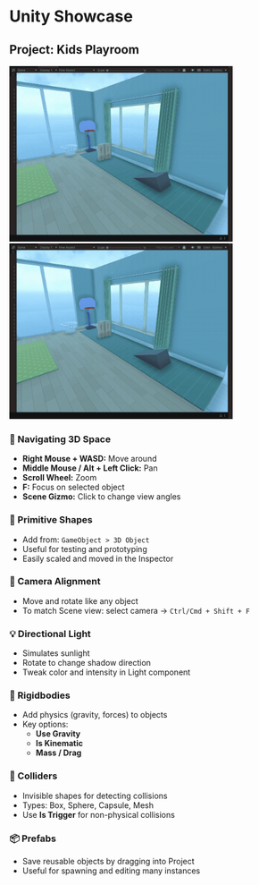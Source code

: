 # Unity Showcase

## Project: Kids Playroom
<img src="./ball-tower.gif" width="400" height="auto"/>


<img src="./ball-tower.gif" width="400" height="auto"/>

### 🧭 Navigating 3D Space

- **Right Mouse + WASD:** Move around
- **Middle Mouse / Alt + Left Click:** Pan
- **Scroll Wheel:** Zoom
- **F:** Focus on selected object
- **Scene Gizmo:** Click to change view angles

### 🧱 Primitive Shapes

- Add from: `GameObject > 3D Object`
- Useful for testing and prototyping
- Easily scaled and moved in the Inspector

### 🎥 Camera Alignment

- Move and rotate like any object
- To match Scene view: select camera → `Ctrl/Cmd + Shift + F`

### 💡 Directional Light

- Simulates sunlight
- Rotate to change shadow direction
- Tweak color and intensity in Light component

### 🧲 Rigidbodies

- Add physics (gravity, forces) to objects
- Key options:
  - **Use Gravity**
  - **Is Kinematic**
  - **Mass / Drag**

### 🧱 Colliders

- Invisible shapes for detecting collisions
- Types: Box, Sphere, Capsule, Mesh
- Use **Is Trigger** for non-physical collisions

### 📦 Prefabs

- Save reusable objects by dragging into Project
- Useful for spawning and editing many instances
